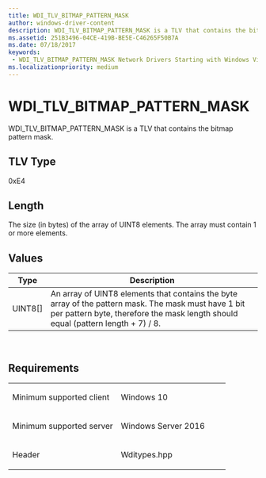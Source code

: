 ```yaml
---
title: WDI_TLV_BITMAP_PATTERN_MASK
author: windows-driver-content
description: WDI_TLV_BITMAP_PATTERN_MASK is a TLV that contains the bitmap pattern mask.
ms.assetid: 251B3496-04CE-419B-BE5E-C46265F50B7A
ms.date: 07/18/2017
keywords:
 - WDI_TLV_BITMAP_PATTERN_MASK Network Drivers Starting with Windows Vista
ms.localizationpriority: medium
---
```


# WDI\_TLV\_BITMAP\_PATTERN\_MASK


WDI\_TLV\_BITMAP\_PATTERN\_MASK is a TLV that contains the bitmap pattern mask.

## TLV Type


0xE4

## Length


The size (in bytes) of the array of UINT8 elements. The array must contain 1 or more elements.

## Values


| Type      | Description                                                                                                                                                                              |
|-----------|------------------------------------------------------------------------------------------------------------------------------------------------------------------------------------------|
| UINT8\[\] | An array of UINT8 elements that contains the byte array of the pattern mask. The mask must have 1 bit per pattern byte, therefore the mask length should equal (pattern length + 7) / 8. |

 

Requirements
------------

<table>
<colgroup>
<col width="50%" />
<col width="50%" />
</colgroup>
<tbody>
<tr class="odd">
<td><p>Minimum supported client</p></td>
<td><p>Windows 10</p></td>
</tr>
<tr class="even">
<td><p>Minimum supported server</p></td>
<td><p>Windows Server 2016</p></td>
</tr>
<tr class="odd">
<td><p>Header</p></td>
<td>Wditypes.hpp</td>
</tr>
</tbody>
</table>

 

 




